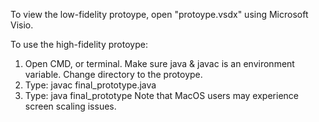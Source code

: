 To view the low-fidelity protoype, open "protoype.vsdx" using Microsoft Visio.

To use the high-fidelity protoype: 
1. Open CMD, or terminal. Make sure java & javac is an environment variable. Change directory to the protoype.
2. Type: javac final_prototype.java
3. Type: java final_prototype
Note that MacOS users may experience screen scaling issues.

